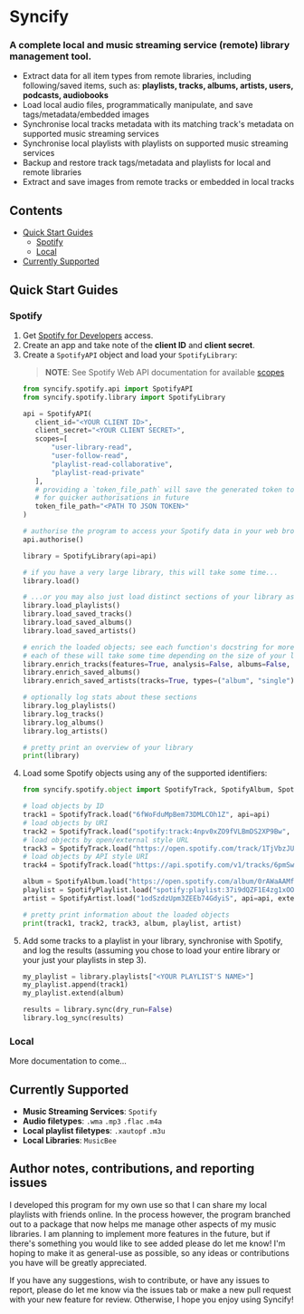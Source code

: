 # Syncify

### A complete local and music streaming service (remote) library management tool.
- Extract data for all item types from remote libraries, including following/saved items, such as:
**playlists, tracks, albums, artists, users, podcasts, audiobooks**
- Load local audio files, programmatically manipulate, and save tags/metadata/embedded images
- Synchronise local tracks metadata with its matching track's metadata on supported music streaming services
- Synchronise local playlists with playlists on supported music streaming services
- Backup and restore track tags/metadata and playlists for local and remote libraries
- Extract and save images from remote tracks or embedded in local tracks

## Contents

* [Quick Start Guides](#quick-start-guides)
  * [Spotify](#quick-start-spotify)
  * [Local](#quick-start-local)
* [Currently Supported](#currenty-supported)

## Quick Start Guides

<a id="quick-start-spotify"></a>
### Spotify

1. Get [Spotify for Developers](https://developer.spotify.com/dashboard/login) access. 
2. Create an app and take note of the **client ID** and **client secret**.
3. Create a `SpotifyAPI` object and load your `SpotifyLibrary`:
    > **NOTE**: See Spotify Web API documentation for available [scopes](https://developer.spotify.com/documentation/web-api/concepts/scopes)
    ```python
    from syncify.spotify.api import SpotifyAPI
    from syncify.spotify.library import SpotifyLibrary
    
    api = SpotifyAPI(
       client_id="<YOUR CLIENT ID>",
       client_secret="<YOUR CLIENT SECRET>",
       scopes=[
           "user-library-read",
           "user-follow-read",
           "playlist-read-collaborative",
           "playlist-read-private"
       ],
       # providing a `token_file_path` will save the generated token to your system 
       # for quicker authorisations in future
       token_file_path="<PATH TO JSON TOKEN>"  
    )
   
    # authorise the program to access your Spotify data in your web browser
    api.authorise()
    
    library = SpotifyLibrary(api=api)
   
    # if you have a very large library, this will take some time...
    library.load()
    
    # ...or you may also just load distinct sections of your library as follows
    library.load_playlists()
    library.load_saved_tracks()
    library.load_saved_albums()
    library.load_saved_artists()
   
    # enrich the loaded objects; see each function's docstring for more info on arguments
    # each of these will take some time depending on the size of your library
    library.enrich_tracks(features=True, analysis=False, albums=False, artists=False)
    library.enrich_saved_albums()
    library.enrich_saved_artists(tracks=True, types=("album", "single"))
    
    # optionally log stats about these sections
    library.log_playlists()
    library.log_tracks()
    library.log_albums()
    library.log_artists()
   
    # pretty print an overview of your library
    print(library)
    ```
4. Load some Spotify objects using any of the supported identifiers:
    ```python
    from syncify.spotify.object import SpotifyTrack, SpotifyAlbum, SpotifyPlaylist, SpotifyArtist
    
    # load objects by ID
    track1 = SpotifyTrack.load("6fWoFduMpBem73DMLCOh1Z", api=api)
    # load objects by URI
    track2 = SpotifyTrack.load("spotify:track:4npv0xZO9fVLBmDS2XP9Bw", api=api)
    # load objects by open/external style URL
    track3 = SpotifyTrack.load("https://open.spotify.com/track/1TjVbzJUAuOvas1bL00TiH", api=api)
    # load objects by API style URI
    track4 = SpotifyTrack.load("https://api.spotify.com/v1/tracks/6pmSweeisgfxxsiLINILdJ", api=api)
    
    album = SpotifyAlbum.load("https://open.spotify.com/album/0rAWaAAMfzHzCbYESj4mfx", api=api, extend_tracks=True)
    playlist = SpotifyPlaylist.load("spotify:playlist:37i9dQZF1E4zg1xOOORiP1", api=api, extend_tracks=True)
    artist = SpotifyArtist.load("1odSzdzUpm3ZEEb74GdyiS", api=api, extend_tracks=True) 
    
    # pretty print information about the loaded objects
    print(track1, track2, track3, album, playlist, artist)
    ```
5. Add some tracks to a playlist in your library, synchronise with Spotify, and log the results
   (assuming you chose to load your entire library or your just your playlists in step 3).
    ```python   
    my_playlist = library.playlists["<YOUR PLAYLIST'S NAME>"]
    my_playlist.append(track1)
    my_playlist.extend(album)
   
    results = library.sync(dry_run=False)
    library.log_sync(results)
    ```

<a id="quick-start-local"></a>
### Local
More documentation to come...



## Currently Supported

- **Music Streaming Services**: `Spotify`
- **Audio filetypes**: `.wma` `.mp3` `.flac` `.m4a`
- **Local playlist filetypes**: `.xautopf` `.m3u`
- **Local Libraries**: `MusicBee`


## Author notes, contributions, and reporting issues

I developed this program for my own use so that I can share my local playlists with friends online. 
In the process however, the program branched out to a package that now helps me manage other aspects 
of my music libraries. I am planning to implement more features in the future, but if there's 
something you would like to see added please do let me know! I'm hoping to make it as general-use as 
possible, so any ideas or contributions you have will be greatly appreciated.

If you have any suggestions, wish to contribute, or have any issues to report, please do let me know 
via the issues tab or make a new pull request with your new feature for review. 
Otherwise, I hope you enjoy using Syncify!
